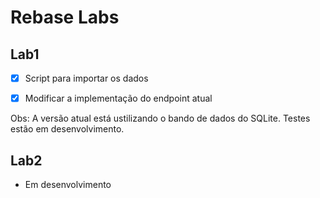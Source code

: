 # Rebase Labs

## Lab1

-[x] Script para importar os dados

-[x] Modificar a implementação do endpoint atual

Obs: A versão atual está ustilizando o bando de dados do SQLite. Testes estão em desenvolvimento.

## Lab2

* Em desenvolvimento